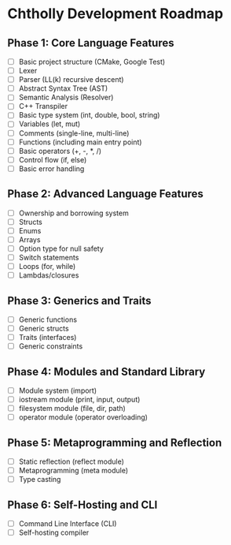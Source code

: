 # Chtholly Development Roadmap

## Phase 1: Core Language Features

- [ ] Basic project structure (CMake, Google Test)
- [ ] Lexer
- [ ] Parser (LL(k) recursive descent)
- [ ] Abstract Syntax Tree (AST)
- [ ] Semantic Analysis (Resolver)
- [ ] C++ Transpiler
- [ ] Basic type system (int, double, bool, string)
- [ ] Variables (let, mut)
- [ ] Comments (single-line, multi-line)
- [ ] Functions (including main entry point)
- [ ] Basic operators (+, -, *, /)
- [ ] Control flow (if, else)
- [ ] Basic error handling

## Phase 2: Advanced Language Features

- [ ] Ownership and borrowing system
- [ ] Structs
- [ ] Enums
- [ ] Arrays
- [ ] Option type for null safety
- [ ] Switch statements
- [ ] Loops (for, while)
- [ ] Lambdas/closures

## Phase 3: Generics and Traits

- [ ] Generic functions
- [ ] Generic structs
- [ ] Traits (interfaces)
- [ ] Generic constraints

## Phase 4: Modules and Standard Library

- [ ] Module system (import)
- [ ] iostream module (print, input, output)
- [ ] filesystem module (file, dir, path)
- [ ] operator module (operator overloading)

## Phase 5: Metaprogramming and Reflection

- [ ] Static reflection (reflect module)
- [ ] Metaprogramming (meta module)
- [ ] Type casting

## Phase 6: Self-Hosting and CLI

- [ ] Command Line Interface (CLI)
- [ ] Self-hosting compiler
